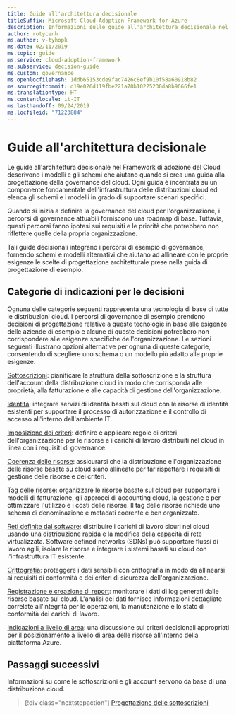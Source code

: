 ```yaml
---
title: Guide all'architettura decisionale
titleSuffix: Microsoft Cloud Adoption Framework for Azure
description: Informazioni sulle guide all'architettura decisionale nel Framework di adozione del Cloud.
author: rotycenh
ms.author: v-tyhopk
ms.date: 02/11/2019
ms.topic: guide
ms.service: cloud-adoption-framework
ms.subservice: decision-guide
ms.custom: governance
ms.openlocfilehash: 1ddb65153cde9fac7426c8ef9b10f58a60918b82
ms.sourcegitcommit: d19e026d119fbe221a78b10225230da8b9666fe1
ms.translationtype: HT
ms.contentlocale: it-IT
ms.lasthandoff: 09/24/2019
ms.locfileid: "71223884"
---
```

# <a name="architectural-decision-guides"></a>Guide all'architettura decisionale

Le guide all'architettura decisionale nel Framework di adozione del Cloud descrivono i modelli e gli schemi che aiutano quando si crea una guida alla progettazione della governance del cloud. Ogni guida è incentrata su un componente fondamentale dell'infrastruttura delle distribuzioni cloud ed elenca gli schemi e i modelli in grado di supportare scenari specifici.

Quando si inizia a definire la governance del cloud per l'organizzazione, i percorsi di governance attuabili forniscono una roadmap di base. Tuttavia, questi percorsi fanno ipotesi sui requisiti e le priorità che potrebbero non riflettere quelle della propria organizzazione.

Tali guide decisionali integrano i percorsi di esempio di governance, fornendo schemi e modelli alternativi che aiutano ad allineare con le proprie esigenze le scelte di progettazione architetturale prese nella guida di progettazione di esempio.

## <a name="decision-guidance-categories"></a>Categorie di indicazioni per le decisioni

Ognuna delle categorie seguenti rappresenta una tecnologia di base di tutte le distribuzioni cloud. I percorsi di governance di esempio prendono decisioni di progettazione relative a queste tecnologie in base alle esigenze delle aziende di esempio e alcune di queste decisioni potrebbero non corrispondere alle esigenze specifiche dell'organizzazione. Le sezioni seguenti illustrano opzioni alternative per ognuna di queste categorie, consentendo di scegliere uno schema o un modello più adatto alle proprie esigenze.

[Sottoscrizioni](./subscriptions/index.md): pianificare la struttura della sottoscrizione e la struttura dell'account della distribuzione cloud in modo che corrisponda alle proprietà, alla fatturazione e alle capacità di gestione dell'organizzazione.

[Identità](./identity/index.md): integrare servizi di identità basati sul cloud con le risorse di identità esistenti per supportare il processo di autorizzazione e il controllo di accesso all'interno dell'ambiente IT.

[Imposizione dei criteri](./policy-enforcement/index.md): definire e applicare regole di criteri dell'organizzazione per le risorse e i carichi di lavoro distribuiti nel cloud in linea con i requisiti di governance.

[Coerenza delle risorse](./resource-consistency/index.md): assicurarsi che la distribuzione e l'organizzazione delle risorse basate su cloud siano allineate per far rispettare i requisiti di gestione delle risorse e dei criteri.

[Tag delle risorse](./resource-tagging/index.md): organizzare le risorse basate sul cloud per supportare i modelli di fatturazione, gli approcci di accounting cloud, la gestione e per ottimizzare l'utilizzo e i costi delle risorse. Il tag delle risorse richiede uno schema di denominazione e metadati coerente e ben organizzato.

[Reti definite dal software](./software-defined-network/index.md): distribuire i carichi di lavoro sicuri nel cloud usando una distribuzione rapida e la modifica della capacità di rete virtualizzata. Software defined networks (SDNs) può supportare flussi di lavoro agili, isolare le risorse e integrare i sistemi basati su cloud con l'infrastruttura IT esistente.

[Crittografia](./encryption/index.md): proteggere i dati sensibili con crittografia in modo da allinearsi ai requisiti di conformità e dei criteri di sicurezza dell'organizzazione.

[Registrazione e creazione di report](./logging-and-reporting/index.md): monitorare i dati di log generati dalle risorse basate sul cloud. L'analisi dei dati fornisce informazioni dettagliate correlate all'integrità per le operazioni, la manutenzione e lo stato di conformità dei carichi di lavoro.

[Indicazioni a livello di area](./regions/index.md): una discussione sui criteri decisionali appropriati per il posizionamento a livello di area delle risorse all'interno della piattaforma Azure.

## <a name="next-steps"></a>Passaggi successivi

Informazioni su come le sottoscrizioni e gli account servono da base di una distribuzione cloud.

> [!div class="nextstepaction"]
> [Progettazione delle sottoscrizioni](./subscriptions/index.md)
